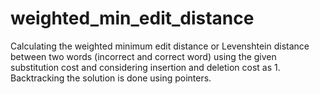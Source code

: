 # weighted_min_edit_distance
Calculating the weighted minimum edit distance or Levenshtein distance between two words (incorrect and correct word) using the given substitution cost and considering insertion and deletion cost as 1. Backtracking the solution is done using pointers.

